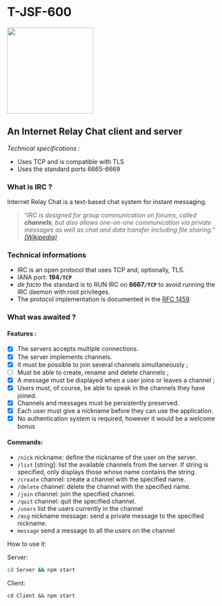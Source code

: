 # T-JSF-600

<img src="https://github.com/EpitechMscProPromo2026/T-JSF-600-PAR_42/assets/91618272/a4b94aa2-1888-46cb-ac27-119628a4c86d" width="200" height="200"/>

## An Internet Relay Chat client and server

_Technical specifications :_

- Uses TCP and is compatible with TLS
- Uses the standard ports 6665-6669

### What is IRC ?

Internet Relay Chat is a text-based chat system for instant messaging.

> "_IRC is designed for group communication on forums, called **channels**, but also allows one-on-one communication via private messages as well as chat and data transfer including file sharing._"
> [_(Wikipedia)_](https:/`/en`.wikipedia.org/wiki/Internet_Relay_Chat)

### Technical informations

- IRC is an open protocol that uses TCP and, optionally, TLS.
- IANA port: **194`/TCP`**
- _de facto_ the standard is to RUN IRC on **6667`/TCP`** to avoid running the IRC daemon with root privileges.
- The protocol implementation is documented in the [RFC 1459](https:/`/datatracker`.ietf.org/doc/html/rfc1459)

### What was awaited ?

#### Features :

- [x] The servers accepts multiple connections.
- [x] The server implements channels.
- [x] It must be possible to join several channels simultaneously ;
- [ ] Must be able to create, rename and delete channels ;
- [x] A message must be displayed when a user joins or leaves a channel ;
- [x] Users must, of course, be able to speak in the channels they have joined.
- [x] Channels and messages must be persistently preserved.
- [x] Each user must give a nickname before they can use the application.
- [x] No authentication system is required, however it would be a welcome bonus

#### Commands:

- `/nick` nickname: define the nickname of the user on the server.
- `/list` [string]: list the available channels from the server. If string is specified, only displays
  those whose name contains the string.
- `/create` channel: create a channel with the specified name.
- `/delete` channel: delete the channel with the specified name.
- `/join` channel: join the specified channel.
- `/quit` channel: quit the specified channel.
- `/users` list the users currently in the channel
- `/msg` nickname message: send a private message to the specified nickname.
- `message` send a message to all the users on the channel

How to use it:

Server:
```bash
cd Server && npm start
```
Client:
```
cd Client && npm start
```

